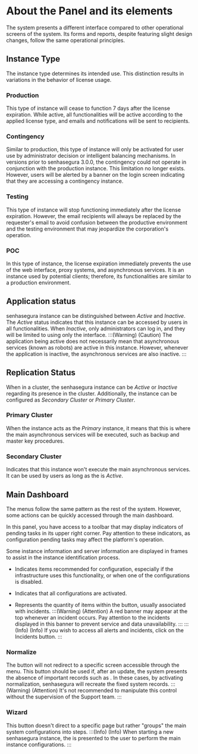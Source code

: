 # About the Panel and its elements 

The  system presents a different interface compared to other operational screens of the system. Its forms and reports, despite featuring slight design changes, follow the same operational principles.

## Instance Type
The instance type determines its intended use. This distinction results in variations in the behavior of license usage.

### Production

This type of instance will cease to function 7 days after the license expiration. While active, all functionalities will be active according to the applied license type, and emails and notifications will be sent to recipients.

### Contingency

Similar to production, this type of instance will only be activated for user use by administrator decision or intelligent balancing mechanisms. In versions prior to senhasegura 3.0.0, the contingency could not operate in conjunction with the production instance. This limitation no longer exists. However, users will be alerted by a banner on the login screen indicating that they are accessing a contingency instance.

### Testing

This type of instance will stop functioning immediately after the license expiration. However, the email recipients will always be replaced by the requester's email to avoid confusion between the productive environment and the testing environment that may jeopardize the corporation's operation.

### POC

In this type of instance, the license expiration immediately prevents the use of the web interface, proxy systems, and asynchronous services. It is an instance used by potential clients; therefore, its functionalities are similar to a production environment.

## Application status

senhasegura instance can be distinguished between *Active* and *Inactive*. The *Active* status indicates that this instance can be accessed by users in all functionalities. When *Inactive*, only administrators can log in, and they will be limited to using only the  interface.
:::(Warning) (Caution)
The application being active does not necessarily mean that asynchronous services (known as robots) are active in this instance. However, whenever the application is inactive, the asynchronous services are also inactive.
:::

## Replication Status

When in a cluster, the senhasegura instance can be *Active* or *Inactive* regarding its presence in the cluster. Additionally, the instance can be configured as *Secondary Cluster* or *Primary Cluster*.

### Primary Cluster

When the instance acts as the *Primary* instance, it means that this is where the main asynchronous services will be executed, such as backup and master key procedures.

### Secondary Cluster

Indicates that this instance won't execute the main asynchronous services. It can be used by users as long as the  is *Active*.

## Main Dashboard

The  menus follow the same pattern as the rest of the system. However, some actions can be quickly accessed through the main dashboard.

In this panel, you have access to a toolbar that may display indicators of pending tasks in its upper right corner. Pay attention to these indicators, as configuration pending tasks may affect the platform's operation.

Some instance information and server information are displayed in frames to assist in the instance identification process.

*  Indicates items recommended for configuration, especially if the infrastructure uses this functionality, or when one of the configurations is disabled.

*  Indicates that all configurations are activated.

*  Represents the quantity of items within the button, usually associated with incidents.
:::(Warning) (Attention)
A red banner may appear at the top whenever an incident occurs. Pay attention to the incidents displayed in this banner to prevent service and data unavailability.
:::
:::(Info) (Info)
If you wish to access all alerts and incidents, click on the Incidents button.
:::

### Normalize

The  button will not redirect to a specific screen accessible through the menu. This button should be used if, after an update, the system presents the absence of important records such as . In these cases, by activating normalization, senhasegura will recreate the fixed system records.
:::(Warning) (Attention)
It's not recommended to manipulate this control without the supervision of the Support team.
:::
### Wizard

This button doesn't direct to a specific page but rather "groups" the main system configurations into steps.
:::(Info) (Info)
When starting a new senhasegura instance, the  is presented to the user to perform the main instance configurations.
:::